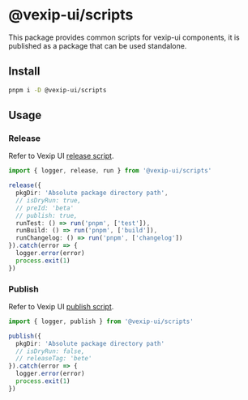 # @vexip-ui/scripts

This package provides common scripts for vexip-ui components, it is published as a package that can be used standalone.

## Install

```sh
pnpm i -D @vexip-ui/scripts
```

## Usage

### Release

Refer to Vexip UI [release script](https://github.com/vexip-ui/vexip-ui/blob/main/scripts/release.ts).

```ts
import { logger, release, run } from '@vexip-ui/scripts'

release({
  pkgDir: 'Absolute package directory path',
  // isDryRun: true,
  // preId: 'beta'
  // publish: true,
  runTest: () => run('pnpm', ['test']),
  runBuild: () => run('pnpm', ['build']),
  runChangelog: () => run('pnpm', ['changelog'])
}).catch(error => {
  logger.error(error)
  process.exit(1)
})
```

### Publish

Refer to Vexip UI [publish script](https://github.com/vexip-ui/vexip-ui/blob/main/scripts/publish.ts).

```ts
import { logger, publish } from '@vexip-ui/scripts'

publish({
  pkgDir: 'Absolute package directory path'
  // isDryRun: false,
  // releaseTag: 'bete'
}).catch(error => {
  logger.error(error)
  process.exit(1)
})
```
